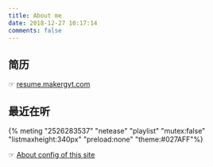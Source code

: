 ```yaml
---
title: About me
date: 2018-12-27 10:17:14
comments: false
---
```

## 简历
☞ [resume.makergyt.com](https://resume.makergyt.com)
## 最近在听

{% meting "2526283537" "netease" "playlist" "mutex:false" "listmaxheight:340px" "preload:none" "theme:#027AFF"%}

☞ [About config of this site](./config.html)